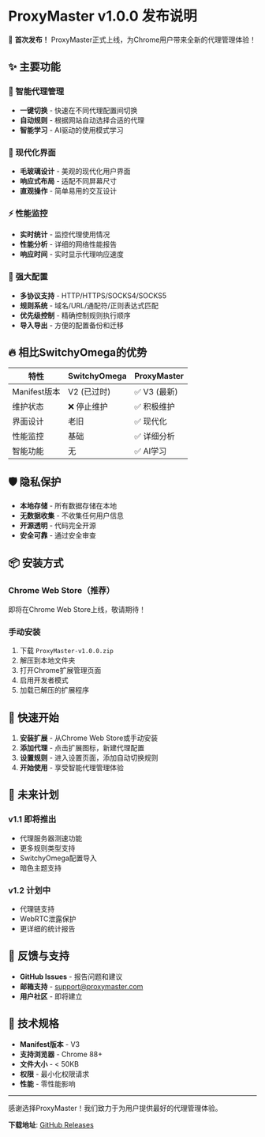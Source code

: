 # ProxyMaster v1.0.0 发布说明

🎉 **首次发布！** ProxyMaster正式上线，为Chrome用户带来全新的代理管理体验！

## ✨ 主要功能

### 🧠 智能代理管理
- **一键切换** - 快速在不同代理配置间切换
- **自动规则** - 根据网站自动选择合适的代理
- **智能学习** - AI驱动的使用模式学习

### 🎨 现代化界面
- **毛玻璃设计** - 美观的现代化用户界面
- **响应式布局** - 适配不同屏幕尺寸
- **直观操作** - 简单易用的交互设计

### ⚡ 性能监控
- **实时统计** - 监控代理使用情况
- **性能分析** - 详细的网络性能报告
- **响应时间** - 实时显示代理响应速度

### 🔧 强大配置
- **多协议支持** - HTTP/HTTPS/SOCKS4/SOCKS5
- **规则系统** - 域名/URL/通配符/正则表达式匹配
- **优先级控制** - 精确控制规则执行顺序
- **导入导出** - 方便的配置备份和迁移

## 🔥 相比SwitchyOmega的优势

| 特性 | SwitchyOmega | ProxyMaster |
|------|-------------|-------------|
| Manifest版本 | V2 (已过时) | ✅ V3 (最新) |
| 维护状态 | ❌ 停止维护 | ✅ 积极维护 |
| 界面设计 | 老旧 | ✅ 现代化 |
| 性能监控 | 基础 | ✅ 详细分析 |
| 智能功能 | 无 | ✅ AI学习 |

## 🛡️ 隐私保护

- **本地存储** - 所有数据存储在本地
- **无数据收集** - 不收集任何用户信息
- **开源透明** - 代码完全开源
- **安全可靠** - 通过安全审查

## 📦 安装方式

### Chrome Web Store（推荐）
即将在Chrome Web Store上线，敬请期待！

### 手动安装
1. 下载 `ProxyMaster-v1.0.0.zip`
2. 解压到本地文件夹
3. 打开Chrome扩展管理页面
4. 启用开发者模式
5. 加载已解压的扩展程序

## 🚀 快速开始

1. **安装扩展** - 从Chrome Web Store或手动安装
2. **添加代理** - 点击扩展图标，新建代理配置
3. **设置规则** - 进入设置页面，添加自动切换规则
4. **开始使用** - 享受智能代理管理体验

## 🔮 未来计划

### v1.1 即将推出
- 代理服务器测速功能
- 更多规则类型支持
- SwitchyOmega配置导入
- 暗色主题支持

### v1.2 计划中
- 代理链支持
- WebRTC泄露保护
- 更详细的统计报告

## 🤝 反馈与支持

- **GitHub Issues** - 报告问题和建议
- **邮箱支持** - support@proxymaster.com
- **用户社区** - 即将建立

## 📄 技术规格

- **Manifest版本** - V3
- **支持浏览器** - Chrome 88+
- **文件大小** - < 50KB
- **权限** - 最小化权限请求
- **性能** - 零性能影响

---

感谢选择ProxyMaster！我们致力于为用户提供最好的代理管理体验。

**下载地址**: [GitHub Releases](https://github.com/tiantian0514/ProxyMaster/releases/tag/v1.0.0) 